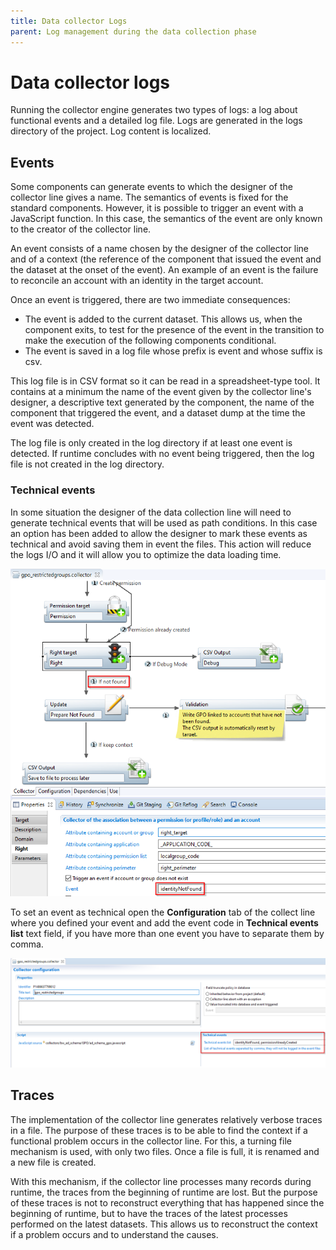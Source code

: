 ```yaml
---
title: Data collector Logs
parent: Log management during the data collection phase
---
```


# Data collector logs

Running the collector engine generates two types of logs: a log about functional events and a detailed log file. Logs are generated in the logs directory of the project. Log content is localized.

## Events

Some components can generate events to which the designer of the collector line gives a name. The semantics of events is fixed for the standard components. However, it is possible to trigger an event with a JavaScript function. In this case, the semantics of the event are only known to the creator of the collector line.  

An event consists of a name chosen by the designer of the collector line and of a context (the reference of the component that issued the event and the dataset at the onset of the event). An example of an event is the failure to reconcile an account with an identity in the target account.  

Once an event is triggered, there are two immediate consequences:

- The event is added to the current dataset. This allows us, when the component exits, to test for the presence of the event in the transition to make the execution of the following components conditional.
- The event is saved in a log file whose prefix is event and whose suffix is csv.

This log file is in CSV format so it can be read in a spreadsheet-type tool. It contains at a minimum the name of the event given by the collector line's designer, a descriptive text generated by the component, the name of the component that triggered the event, and a dataset dump at the time the event was detected.  

The log file is only created in the log directory if at least one event is detected. If runtime concludes with no event being triggered, then the log file is not created in the log directory.

### Technical events

In some situation the designer of the data collection line will need to generate technical events that will be used as path conditions. In this case an option has been added to allow the designer to mark these events as technical and  avoid saving them in event the files. This action will reduce the logs I/O and it will allow you to optimize the data loading time.  

![Technical events](./images/tech_events_2.png "Technical events")  

To set an event as technical open the **Configuration** tab of the collect line where you defined your event and add the event code in **Technical events list** text field, if you have more than one event you have to separate them by comma.

![Technical events](./images/tech_events_1.png "Technical events")  

## Traces

The implementation of the collector line generates relatively verbose traces in a file. The purpose of these traces is to be able to find the context if a functional problem occurs in the collector line. For this, a turning file mechanism is used, with only two files. Once a file is full, it is renamed and a new file is created.  

With this mechanism, if the collector line processes many records during runtime, the traces from the beginning of runtime are lost. But the purpose of these traces is not to reconstruct everything that has happened since the beginning of runtime, but to have the traces of the latest processes performed on the latest datasets. This allows us to reconstruct the context if a problem occurs and to understand the causes.
